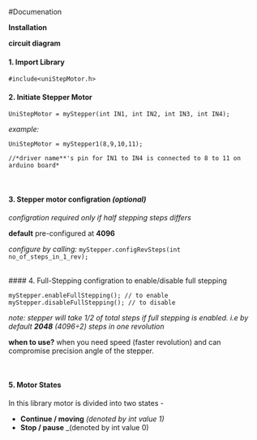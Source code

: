 #Documenation

__Installation__


__circuit diagram__


#### 1. Import Library
```#include<uniStepMotor.h>```
  
#### 2. Initiate Stepper Motor
```UniStepMotor = myStepper(int IN1, int IN2, int IN3, int IN4);``` 
  <br>

  _example:_

    UniStepMotor = myStepper1(8,9,10,11);
    
    //*driver name**'s pin for IN1 to IN4 is connected to 8 to 11 on arduino board*
    
<br>

#### 3. Stepper motor configration *(optional)*

_configration required only if half stepping steps differs_

__default__ pre-configured at __4096__

_configure by calling:_ ```myStepper.configRevSteps(int no_of_steps_in_1_rev);```


<br>
#### 4. Full-Stepping configration
to enable/disable full stepping

    myStepper.enableFullStepping(); // to enable
    myStepper.disableFullStepping(); // to disable


_note: stepper will take 1/2 of total steps if full stepping is enabled. i.e by default **2048** (4096÷2) steps in one revolution_

__when to use?__
when you need speed (faster revolution) and can compromise precision angle of the stepper.

<br>

#### 5. Motor States
In this library motor is divided into two states - 
- **Continue / moving**  _(denoted by int value 1)_
- **Stop / pause** _(denoted by int value 0)
  




